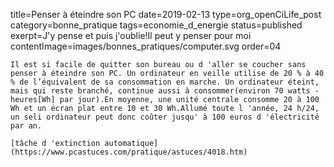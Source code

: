title=Penser à éteindre son PC
date=2019-02-13
type=org_openCiLife_post
category=bonne_pratique
tags=economie_d_energie
status=published
exerpt=J'y pense et puis j'oublie!Il peut y penser pour moi
contentImage=images/bonnes_pratiques/computer.svg
order=04
~~~~~~
Il est si facile de quitter son bureau ou d 'aller se coucher sans penser à éteindre son PC. Un ordinateur en veille utilise de 20 % à 40 % de l’équivalent de sa consommation en marche. Un ordinateur éteint, mais qui reste branché, continue aussi à consommer(environ 70 watts - heures[Wh] par jour).En moyenne, une unité centrale consomme 20 à 100 Wh et un écran plat entre 10 et 30 Wh.Allumé toute l 'année, 24 h/24, un seli ordinateur peut donc coûter jusqu' à 100 euros d 'électricité par an.

[tâche d 'extinction automatique](https://www.pcastuces.com/pratique/astuces/4018.htm)